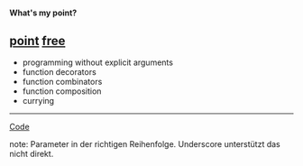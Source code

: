 #### What's my point? 
## [point](http://en.wikipedia.org/wiki/Tacit_programming) [free](http://www.haskell.org/haskellwiki/Pointfree)

- programming without explicit arguments
- function decorators
- function combinators
- function composition
- currying

---
[Code](https://github.com/kirel/fun-js/tree/master/examples/scoreunder.coffee)

note:
  Parameter in der richtigen Reihenfolge.
  Underscore unterstützt das nicht direkt.